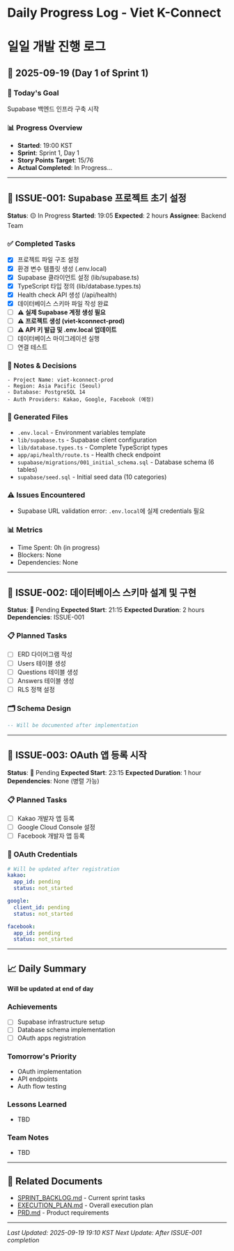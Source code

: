 # Daily Progress Log - Viet K-Connect
# 일일 개발 진행 로그

## 📅 2025-09-19 (Day 1 of Sprint 1)

### 🎯 Today's Goal
Supabase 백엔드 인프라 구축 시작

### 📊 Progress Overview
- **Started**: 19:00 KST
- **Sprint**: Sprint 1, Day 1
- **Story Points Target**: 15/76
- **Actual Completed**: In Progress...

---

## 🔄 ISSUE-001: Supabase 프로젝트 초기 설정
**Status**: 🟡 In Progress
**Started**: 19:05
**Expected**: 2 hours
**Assignee**: Backend Team

### ✅ Completed Tasks
- [x] 프로젝트 파일 구조 설정
- [x] 환경 변수 템플릿 생성 (.env.local)
- [x] Supabase 클라이언트 설정 (lib/supabase.ts)
- [x] TypeScript 타입 정의 (lib/database.types.ts)
- [x] Health check API 생성 (/api/health)
- [x] 데이터베이스 스키마 파일 작성 완료
- [ ] **⚠️ 실제 Supabase 계정 생성 필요**
- [ ] **⚠️ 프로젝트 생성 (viet-kconnect-prod)**
- [ ] **⚠️ API 키 발급 및 .env.local 업데이트**
- [ ] 데이터베이스 마이그레이션 실행
- [ ] 연결 테스트

### 📝 Notes & Decisions
```
- Project Name: viet-kconnect-prod
- Region: Asia Pacific (Seoul)
- Database: PostgreSQL 14
- Auth Providers: Kakao, Google, Facebook (예정)
```

### 🔗 Generated Files
- `.env.local` - Environment variables template
- `lib/supabase.ts` - Supabase client configuration
- `lib/database.types.ts` - Complete TypeScript types
- `app/api/health/route.ts` - Health check endpoint
- `supabase/migrations/001_initial_schema.sql` - Database schema (6 tables)
- `supabase/seed.sql` - Initial seed data (10 categories)

### ⚠️ Issues Encountered
- Supabase URL validation error: `.env.local`에 실제 credentials 필요

### 📊 Metrics
- Time Spent: 0h (in progress)
- Blockers: None
- Dependencies: None

---

## 🔄 ISSUE-002: 데이터베이스 스키마 설계 및 구현
**Status**: 📅 Pending
**Expected Start**: 21:15
**Expected Duration**: 2 hours
**Dependencies**: ISSUE-001

### 📋 Planned Tasks
- [ ] ERD 다이어그램 작성
- [ ] Users 테이블 생성
- [ ] Questions 테이블 생성
- [ ] Answers 테이블 생성
- [ ] RLS 정책 설정

### 🗂️ Schema Design
```sql
-- Will be documented after implementation
```

---

## 🔄 ISSUE-003: OAuth 앱 등록 시작
**Status**: 📅 Pending
**Expected Start**: 23:15
**Expected Duration**: 1 hour
**Dependencies**: None (병렬 가능)

### 📋 Planned Tasks
- [ ] Kakao 개발자 앱 등록
- [ ] Google Cloud Console 설정
- [ ] Facebook 개발자 앱 등록

### 🔑 OAuth Credentials
```yaml
# Will be updated after registration
kakao:
  app_id: pending
  status: not_started

google:
  client_id: pending
  status: not_started

facebook:
  app_id: pending
  status: not_started
```

---

## 📈 Daily Summary
**Will be updated at end of day**

### Achievements
- [ ] Supabase infrastructure setup
- [ ] Database schema implementation
- [ ] OAuth apps registration

### Tomorrow's Priority
- OAuth implementation
- API endpoints
- Auth flow testing

### Lessons Learned
- TBD

### Team Notes
- TBD

---

## 🔗 Related Documents
- [SPRINT_BACKLOG.md](./SPRINT_BACKLOG.md) - Current sprint tasks
- [EXECUTION_PLAN.md](./EXECUTION_PLAN.md) - Overall execution plan
- [PRD.md](./PRD.md) - Product requirements

---

*Last Updated: 2025-09-19 19:10 KST*
*Next Update: After ISSUE-001 completion*